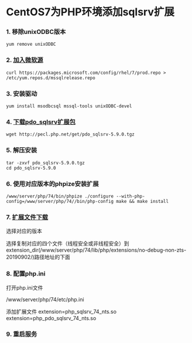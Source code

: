 # CentOS7为PHP环境添加sqlsrv扩展

### 1. 移除unixODBC版本
```shell
yum remove unixODBC
```

### 2. [加入微软源](https://packages.microsoft.com/config/rhel/7/)
```shell
curl https://packages.microsoft.com/config/rhel/7/prod.repo > /etc/yum.repos.d/mssqlrelease.repo
```

### 3. 安装驱动
```shell
yum install msodbcsql mssql-tools unixODBC-devel
```

### 4. [下载pdo_sqlsrv扩展包](http://pecl.php.net/package/pdo_sqlsrv)
```shell
wget http://pecl.php.net/get/pdo_sqlsrv-5.9.0.tgz
```

### 5. 解压安装
```shell
tar -zxvf pdo_sqlsrv-5.9.0.tgz
cd pdo_sqlsrv-5.9.0
```

### 6. 使用对应版本的phpize安装扩展
```shell
/www/server/php/74/bin/phpize ./configure --with-php-config=/www/server/php/74//bin/php-config make && make install
```

### 7. [扩展文件下载](https://github.com/Microsoft/msphpsql/releases)

选择对应的版本

选择复制对应的四个文件（线程安全或非线程安全）到extension_dir(/www/server/php/74/lib/php/extensions/no-debug-non-zts-20190902/)路径地址的下面

### 8. 配置php.ini

打开php.ini文件

/www/server/php/74/etc/php.ini

添加扩展文件
extension=php_sqlsrv_74_nts.so
extension=php_pdo_sqlsrv_74_nts.so

### 9. 重启服务